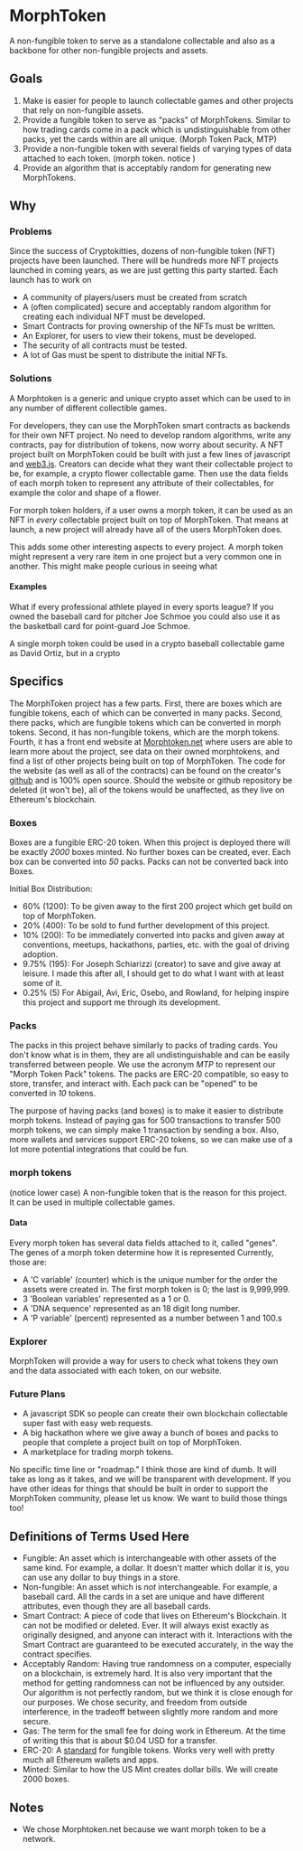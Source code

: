# MorphToken
A non-fungible token to serve as a standalone collectable and also as a backbone for other non-fungible projects and assets.

## Goals
1. Make is easier for people to launch collectable games and other projects that rely on non-fungible assets.
2. Provide a fungible token to serve as "packs" of MorphTokens. Similar to how trading cards come in a pack which is undistinguishable from other packs, yet the cards within are all unique. (Morph Token Pack, MTP)
3. Provide a non-fungible token with several fields of varying types of data attached to each token. (morph token. notice )
4. Provide an algorithm that is acceptably random for generating new MorphTokens.

## Why

### Problems
Since the success of Cryptokitties, dozens of non-fungible token (NFT) projects have been launched. There will be hundreds more NFT projects launched in coming years, as we are just getting this party started.  Each launch has to work on
- A community of players/users must be created from scratch
- A (often complicated) secure and acceptably random algorithm for creating each individual NFT must be developed.
- Smart Contracts for proving ownership of the NFTs must be written.
- An Explorer, for users to view their tokens, must be developed.
- The security of all contracts must be tested.
- A lot of Gas must be spent to distribute the initial NFTs.

### Solutions
A Morphtoken is a generic and unique crypto asset which can be used to in any number of different collectible games.

For developers, they can use the MorphToken smart contracts as backends for their own NFT project. No need to develop random algorithms, write any contracts, pay for distribution of tokens, now worry about security.  A NFT project built on MorphToken could be built with just a few lines of javascript and [web3.js](github.com/web3/web3). Creators can decide what they want their collectable project to be, for example, a crypto flower collectable game.  Then use the data fields of each morph token to represent any attribute of their collectables, for example the color and shape of a flower.

For morph token holders, if a user owns a morph token, it can be used as an NFT in _every_ collectable project built on top of MorphToken. That means at launch, a new project will already have all of the users MorphToken does.

This adds some other interesting aspects to every project.  A morph token might represent a very rare item in one project but a very common one in another.  This might make people curious in seeing what

#### Examples
What if every professional athlete played in every sports league? If you owned the baseball card for pitcher Joe Schmoe you could also use it as the basketball card for point-guard Joe Schmoe.  

A single morph token could be used in a crypto baseball collectable game as David Ortiz, but in a crypto

## Specifics
The MorphToken project has a few parts. First, there are boxes which are fungible tokens, each of which can be converted in many packs. Second, there packs, which are fungible tokens which can be converted in morph tokens. Second, it has non-fungible tokens, which are the morph tokens.  Fourth, it has a front end website at [Morphtoken.net](http://morphtoken.net) where users are able to learn more about the project, see data on their owned morphtokens, and find a list of other projects being built on top of MorphToken.  The code for the website (as well as all of the contracts) can be found on the creator's [github](http://github.com/jschiarizzi) and is 100% open source. Should the website or github repository be deleted (it won't be), all of the tokens would be unaffected, as they live on Ethereum's blockchain.

### Boxes
Boxes are a fungible ERC-20 token. When this project is deployed there will be exactly *2000* boxes minted. No further boxes can be created, ever. Each box can be converted into *50* packs. Packs can not be converted back into Boxes.

Initial Box Distribution:
- 60% (1200): To be given away to the first 200 project which get build on top of MorphToken.
- 20% (400): To be sold to fund further development of this project.
- 10% (200): To be immediately converted into packs and given away at conventions, meetups, hackathons, parties, etc. with the goal of driving adoption.
- 9.75% (195): For Joseph Schiarizzi (creator) to save and give away at leisure. I made this after all, I should get to do what I want with at least some of it.
- 0.25% (5) For Abigail, Avi, Eric, Osebo, and Rowland, for helping inspire this project and support me through its development.

### Packs
The packs in this project behave similarly to packs of trading cards.  You don't know what is in them, they are all undistinguishable and can be easily transferred between people. We use the acronym *MTP* to represent our "Morph Token Pack" tokens.  The packs are ERC-20 compatible, so easy to store, transfer, and interact with. Each pack can be "opened" to be converted in *10* tokens.

The purpose of having packs (and boxes) is to make it easier to distribute morph tokens.  Instead of paying gas for 500 transactions to transfer 500 morph tokens, we can simply make 1 transaction by sending a box. Also, more wallets and services support ERC-20 tokens, so we can make use of a lot more potential integrations that could be fun.

### morph tokens
(notice lower case)
A non-fungible token that is the reason for this project. It can be used in multiple collectable games.

#### Data
Every morph token has several data fields attached to it, called "genes". The genes of a morph token determine how it is represented  Currently, those are:
- A 'C variable' (counter) which is the unique number for the order the assets were created in. The first morph token is 0; the last is 9,999,999.
- 3 'Boolean variables' represented as a 1 or 0.
- A 'DNA sequence' represented as an 18 digit long number.
- A 'P variable' (percent) represented as a number between 1 and 100.s

### Explorer
MorphToken will provide a way for users to check what tokens they own and the data associated with each token, on our website.

### Future Plans
- A javascript SDK so people can create their own blockchain collectable super fast with easy web requests.
- A big hackathon where we give away a bunch of boxes and packs to people that complete a project built on top of MorphToken.
- A marketplace for trading morph tokens.

No specific time line or "roadmap." I think those are kind of dumb. It will take as long as it takes, and we will be transparent with development.  If you have other ideas for things that should be built in order to support the MorphToken community, please let us know. We want to build those things too!

## Definitions of Terms Used Here
- Fungible: An asset which is interchangeable with other assets of the same kind. For example, a dollar.  It doesn't matter which dollar it is, you can use any dollar to buy things in a store.
- Non-fungible: An asset which is _not_ interchangeable. For example, a baseball card.  All the cards in a set are unique and have different attributes, even though they are all baseball cards.
- Smart Contract: A piece of code that lives on Ethereum's Blockchain.  It can not be modified or deleted. Ever. It will always exist exactly as originally designed, and anyone can interact with it. Interactions with the Smart Contract are guaranteed to be executed accurately, in the way the contract specifies.
- Acceptably Random: Having true randomness on a computer, especially on a blockchain, is extremely hard.  It is also very important that the method for getting randomness can not be influenced by any outsider.  Our algorithm is not perfectly random, but we think it is close enough for our purposes.  We chose security, and freedom from outside interference, in the tradeoff between slightly more random and more secure.
- Gas: The term for the small fee for doing work in Ethereum.  At the time of writing this that is about $0.04 USD for a transfer.
- ERC-20: A [standard](github.com/ethereum/EIPs/issues/20) for fungible tokens. Works very well with pretty much all Ethereum wallets and apps.
- Minted: Similar to how the US Mint creates dollar bills.  We will create 2000 boxes.

## Notes
- We chose Morphtoken.net because we want morph token to be a network.
